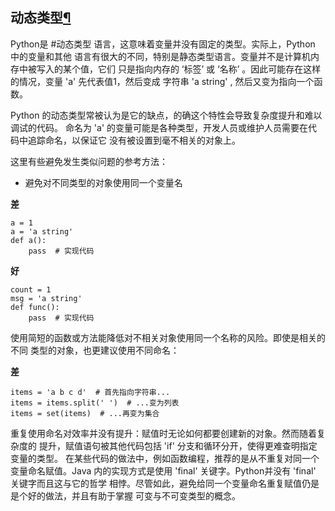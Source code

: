 ## 动态类型[¶](https://pythonguidecn.readthedocs.io/zh/latest/writing/structure.html#id9#id13 "永久链接至标题")

Python是 #动态类型 语言，这意味着变量并没有固定的类型。实际上，Python 中的变量和其他 语言有很大的不同，特别是静态类型语言。变量并不是计算机内存中被写入的某个值，它们 只是指向内存的 ‘标签’ 或 ‘名称’ 。因此可能存在这样的情况，变量 'a' 先代表值1，然后变成 字符串 'a string' , 然后又变为指向一个函数。

Python 的动态类型常被认为是它的缺点，的确这个特性会导致复杂度提升和难以调试的代码。 命名为 'a' 的变量可能是各种类型，开发人员或维护人员需要在代码中追踪命名，以保证它 没有被设置到毫不相关的对象上。

这里有些避免发生类似问题的参考方法：

-   避免对不同类型的对象使用同一个变量名

**差**

```
a = 1
a = 'a string'
def a():
    pass  # 实现代码

```

**好**

```
count = 1
msg = 'a string'
def func():
    pass  # 实现代码

```

使用简短的函数或方法能降低对不相关对象使用同一个名称的风险。即使是相关的不同 类型的对象，也更建议使用不同命名：

**差**

```
items = 'a b c d'  # 首先指向字符串...
items = items.split(' ')  # ...变为列表
items = set(items)  # ...再变为集合

```

重复使用命名对效率并没有提升：赋值时无论如何都要创建新的对象。然而随着复杂度的 提升，赋值语句被其他代码包括 'if' 分支和循环分开，使得更难查明指定变量的类型。 在某些代码的做法中，例如函数编程，推荐的是从不重复对同一个变量命名赋值。Java 内的实现方式是使用 'final' 关键字。Python并没有 'final' 关键字而且这与它的哲学 相悖。尽管如此，避免给同一个变量命名重复赋值仍是是个好的做法，并且有助于掌握 可变与不可变类型的概念。